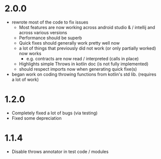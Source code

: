 # 2.0.0

- rewrote most of the code to fix issues
    - Most features are now working across android studio & / intellij and across various versions
    - Performance should be superb
    - Quick fixes should generally work pretty well now
    - a lot of things that previously did not work (or only partially worked) now works
        - e.g. contracts are now read / interpreted (calls in place)
    - Highlights simple Throws in kotlin doc (is not fully implemented)
    - should respect imports now when generating quick fixe(s)
- began work on coding throwing functions from kotlin's std lib. (requires a lot of work)

# 1.2.0

- Completely fixed a lot of bugs (via testing)
- Fixed some depreciation

# 1.1.4

- Disable throws annotator in test code / modules
